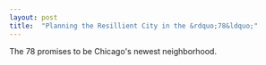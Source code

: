 ```yaml
---
layout: post
title:  "Planning the Resillient City in the &rdquo;78&ldquo;"
---
```


The 78 promises to be Chicago's newest neighborhood.